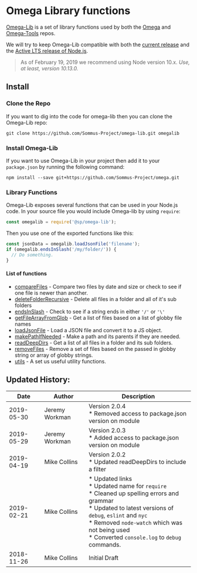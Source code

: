 # Omega Library functions

[Omega-Lib](https://github.com/Sommus-Project/omega-lib) is a set of library functions used by both the [Omega](https://github.com/Sommus-Project/omega) and [Omega-Tools](https://github.com/Sommus-Project/omega-tools) repos.

We will try to keep Omega-Lib compatible with both the [current release](https://nodejs.org/en/download/current/) and the [Active LTS release of Node.js](https://nodejs.org/en/download/).

> As of February 19, 2019 we recommend using Node version 10.x. *Use, at least, version 10.13.0.*

## Install

### Clone the Repo

If you want to dig into the code for omega-lib then you can clone the Omega-Lib repo:

```
git clone https://github.com/Sommus-Project/omega-lib.git omegalib
```

### Install Omega-Lib

If you want to use Omega-Lib in your project then add it to your `package.json` by running the following command:

```
npm install --save git+https://github.com/Sommus-Project/omega.git
```

### Library Functions

Omega-Lib exposes several functions that can be used in your Node.js code. In your source file you would include Omega-lib by using `require`:

```js
const omegalib = require('@sp/omega-lib');
```

Then you use one of the exported functions like this:

```js
const jsonData = omegalib.loadJsonFile('filename');
if (omegalib.endsInSlash('/my/folder/')) {
  // Do something.
}
```



#### List of functions

- [compareFiles](docs/compareFiles.md) - Compare two files by date and size or check to see if one file is newer than another.
- [deleteFolderRecursive](docs/deleteFolderRecursive.md) - Delete all files in a folder and all of it's sub folders
- [endsInSlash](docs/endsInSlash.md) - Check to see if a string ends in either `'/'` or `'\'`
- [getFileArrayFromGlob](docs/getFileArrayFromGlob.md) - Get a list of files based on a list of globby file names
- [loadJsonFile](docs/loadJsonFile.md) - Load a JSON file and convert it to a JS object.
- [makePathIfNeeded](docs/makePathIfNeeded.md) - Make a path and its parents if they are needed.
- [readDeepDirs](docs/readDeepDirs.md) - Get a list of all files in a folder and its sub folders.
- [removeFiles](docs/removeFiles.md) - Remove a set of files based on the passed in globby string or array of globby strings.
- [utils](docs/utils.md) - A set us useful utility functions.

## Updated History:

| Date | Author | Description |
| --- | --- | --- |
| 2019-05-30 | Jeremy Workman | Version 2.0.4<br/>* Removed access to package.json version on module |
| 2019-05-29 | Jeremy Workman | Version 2.0.3<br/>* Added access to package.json version on module |
| 2019-04-19 | Mike Collins | Version 2.0.2<br/>* Updated readDeepDirs to include a filter |
| 2019-02-21 | Mike Collins | * Updated links<br/>* Updated name for `require`<br />* Cleaned up spelling errors and grammar<br/>* Updated to latest versions of `debug`, `eslint` and `nyc`<br/>* Removed `node-watch` which was not being used<br/>* Converted `console.log` to `debug` commands. |
| 2018-11-26 | Mike Collins | Initial Draft |
